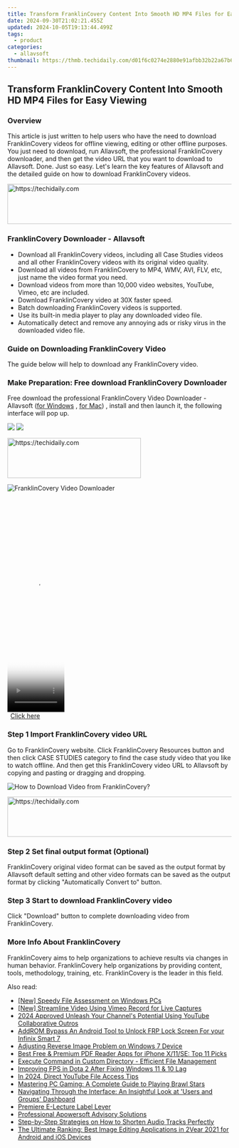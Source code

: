 ```yaml
---
title: Transform FranklinCovery Content Into Smooth HD MP4 Files for Easy Viewing
date: 2024-09-30T21:02:21.455Z
updated: 2024-10-05T19:13:44.499Z
tags:
  - product
categories:
  - allavsoft
thumbnail: https://thmb.techidaily.com/d01f6c0274e2880e91afbb32b22a67b6646c0f35efcd7b7e4395e6722afaacb2.jpg
---
```


## Transform FranklinCovery Content Into Smooth HD MP4 Files for Easy Viewing

### Overview

This article is just written to help users who have the need to download FranklinCovery videos for offline viewing, editing or other offline purposes. You just need to download, run Allavsoft, the professional FranklinCovery downloader, and then get the video URL that you want to download to Allavsoft. Done. Just so easy. Let's learn the key features of Allavsoft and the detailed guide on how to download FranklinCovery videos.

<!-- affiliate ads begin -->
<a href="https://appsumo.8odi.net/c/5597632/2049390/7443" target="_top" id="2049390">
  <img src="//a.impactradius-go.com/display-ad/7443-2049390" border="0" alt="https://techidaily.com" width="728" height="90"/>
</a>
<img height="0" width="0" src="https://appsumo.8odi.net/i/5597632/2049390/7443" style="position:absolute;visibility:hidden;" border="0" />
<!-- affiliate ads end -->

### FranklinCovery Downloader - Allavsoft

* Download all FranklinCovery videos, including all Case Studies videos and all other FranklinCovery videos with its original video quality.
* Download all videos from FranklinCovery to MP4, WMV, AVI, FLV, etc, just name the video format you need.
* Download videos from more than 10,000 video websites, YouTube, Vimeo, etc are included.
* Download FranklinCovery video at 30X faster speed.
* Batch downloading FranklinCovery videos is supported.
* Use its built-in media player to play any downloaded video file.
* Automatically detect and remove any annoying ads or risky virus in the downloaded video file.

### Guide on Downloading FranklinCovery Video

The guide below will help to download any FranklinCovery video.

### Make Preparation: Free download FranklinCovery Downloader

Free download the professional FranklinCovery Video Downloader - Allavsoft ([for Windows](https://tools.techidaily.com/allavsoft/products/) , [for Mac](https://tools.techidaily.com/allavsoft/products/)) , install and then launch it, the following interface will pop up.

[![](https://www.allavsoft.com/how-to/../images/how-to/free-download-win.jpg)](https://tools.techidaily.com/allavsoft/products/) [![](https://www.allavsoft.com/how-to/../images/how-to/free-download-mac.jpg)](https://tools.techidaily.com/allavsoft/products/)

<!-- affiliate ads begin -->
<a href="https://laganoo.pxf.io/c/5597632/1484910/16446" target="_top" id="1484910">
  <img src="//a.impactradius-go.com/display-ad/16446-1484910" border="0" alt="https://techidaily.com" width="300" height="90"/>
</a>
<img height="0" width="0" src="https://laganoo.pxf.io/i/5597632/1484910/16446" style="position:absolute;visibility:hidden;" border="0" />
<!-- affiliate ads end -->

![FranklinCovery Video Downloader](https://www.allavsoft.com/how-to/../images/allavsoft/screen-shot-600.jpg)

<!-- affiliate ads begin -->
<span id="1977028">
					<video width="128" height="480" style="cursor:pointer"
           poster="//a.impactradius-go.com/display-clicktoplayimage/1977028.png"
           onclick="if(!this.playClicked){this.play();this.setAttribute('controls',true);this.playClicked=true;}">
	   <source src="//a.impactradius-go.com/display-ad/22993-1977028">
	   <img src="//a.impactradius-go.com/display-clicktoplayimage/1977028.png" style="border: none; height: 100%; width: 100%; object-fit: contain">
	</video>
	<div style="width:80px;text-align:center"><a href="javascript:window.open(decodeURIComponent('https%3A%2F%2Fhomestyler.sjv.io%2Fc%2F5597632%2F1977028%2F22993'), '_blank');void(0);">Click here</a></div>
</span>
<img height="0" width="0" src="https://imp.pxf.io/i/5597632/1977028/22993" style="position:absolute;visibility:hidden;" border="0" />
<!-- affiliate ads end -->

### Step 1 Import FranklinCovery video URL

Go to FranklinCovery website. Click FranklinCovery Resources button and then click CASE STUDIES category to find the case study video that you like to watch offline. And then get this FranklinCovery video URL to Allavsoft by copying and pasting or dragging and dropping.

![How to Download Video from FranklinCovery?](https://www.allavsoft.com/how-to/../images/how-to/download-rtmp-video/download-rtmp-video.jpg)

<!-- affiliate ads begin -->
<a href="https://appsumo.8odi.net/c/5597632/2105874/7443" target="_top" id="2105874">
  <img src="//a.impactradius-go.com/display-ad/7443-2105874" border="0" alt="https://techidaily.com" width="728" height="90"/>
</a>
<img height="0" width="0" src="https://appsumo.8odi.net/i/5597632/2105874/7443" style="position:absolute;visibility:hidden;" border="0" />
<!-- affiliate ads end -->

### Step 2 Set final output format (Optional)

FranklinCovery original video format can be saved as the output format by Allavsoft default setting and other video formats can be saved as the output format by clicking "Automatically Convert to" button.

### Step 3 Start to download FranklinCovery video

Click "Download" button to complete downloading video from FranklinCovery.

### More Info About FranklinCovery

FranklinCovery aims to help organizations to achieve results via changes in human behavior. FranklinCovery help organizations by providing content, tools, methodology, training, etc. FranklinCovery is the leader in this field.

<ins class="adsbygoogle"
     style="display:block"
     data-ad-format="autorelaxed"
     data-ad-client="ca-pub-7571918770474297"
     data-ad-slot="1223367746"></ins>

<ins class="adsbygoogle"
     style="display:block"
     data-ad-client="ca-pub-7571918770474297"
     data-ad-slot="8358498916"
     data-ad-format="auto"
     data-full-width-responsive="true"></ins>

<span class="atpl-alsoreadstyle">Also read:</span>
<div><ul>
<li><a href="https://extra-skills.techidaily.com/new-speedy-file-assessment-on-windows-pcs/"><u>[New] Speedy File Assessment on Windows PCs</u></a></li>
<li><a href="https://vimeo-videos.techidaily.com/new-streamline-video-using-vimeo-record-for-live-captures/"><u>[New] Streamline Video Using Vimeo Record for Live Captures</u></a></li>
<li><a href="https://youtube-docs.techidaily.com/approved-unleash-your-channels-potential-using-youtube-collaborative-outros/"><u>2024 Approved Unleash Your Channel's Potential Using YouTube Collaborative Outros</u></a></li>
<li><a href="https://bypass-frp.techidaily.com/addrom-bypass-an-android-tool-to-unlock-frp-lock-screen-for-your-infinix-smart-7-by-drfone-android/"><u>AddROM Bypass An Android Tool to Unlock FRP Lock Screen For your Infinix Smart 7</u></a></li>
<li><a href="https://network-issues.techidaily.com/adjusting-reverse-image-problem-on-windows-7-device/"><u>Adjusting Reverse Image Problem on Windows 7 Device</u></a></li>
<li><a href="https://fox-web3.techidaily.com/best-free-and-premium-pdf-reader-apps-for-iphone-x11se-top-11-picks/"><u>Best Free & Premium PDF Reader Apps for iPhone X/11/SE: Top 11 Picks</u></a></li>
<li><a href="https://fox-web3.techidaily.com/execute-command-in-custom-directory-efficient-file-management/"><u>Execute Command in Custom Directory - Efficient File Management</u></a></li>
<li><a href="https://win-able.techidaily.com/improving-fps-in-dota-2-after-fixing-windows-11-and-10-lag/"><u>Improving FPS in Dota 2 After Fixing Windows 11 & 10 Lag</u></a></li>
<li><a href="https://youtube-clips.techidaily.com/in-2024-direct-youtube-file-access-tips/"><u>In 2024, Direct YouTube File Access Tips</u></a></li>
<li><a href="https://fox-web3.techidaily.com/mastering-pc-gaming-a-complete-guide-to-playing-brawl-stars/"><u>Mastering PC Gaming: A Complete Guide to Playing Brawl Stars</u></a></li>
<li><a href="https://fox-web3.techidaily.com/navigating-through-the-interface-an-insightful-look-at-users-and-groups-dashboard/"><u>Navigating Through the Interface: An Insightful Look at 'Users and Groups' Dashboard</u></a></li>
<li><a href="https://fox-blue.techidaily.com/premiere-e-lecture-label-lever/"><u>Premiere E-Lecture Label Lever</u></a></li>
<li><a href="https://fox-web3.techidaily.com/professional-apowersoft-advisory-solutions/"><u>Professional Apowersoft Advisory Solutions</u></a></li>
<li><a href="https://fox-web3.techidaily.com/step-by-step-strategies-on-how-to-shorten-audio-tracks-perfectly/"><u>Step-by-Step Strategies on How to Shorten Audio Tracks Perfectly</u></a></li>
<li><a href="https://fox-web3.techidaily.com/the-ultimate-ranking-best-image-editing-applications-in-2vear-2021-for-android-and-ios-devices/"><u>The Ultimate Ranking: Best Image Editing Applications in 2Vear 2021 for Android and iOS Devices</u></a></li>
</ul></div>


